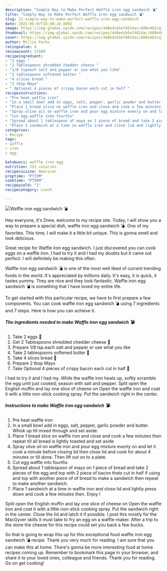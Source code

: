 ```yaml
---
description: "Simple Way to Make Perfect Waffle iron egg sandwich 💣"
title: "Simple Way to Make Perfect Waffle iron egg sandwich 💣"
slug: 11-simple-way-to-make-perfect-waffle-iron-egg-sandwich
date: 2021-05-07T15:48:24.889Z
image: https://img-global.cpcdn.com/recipes/440edcb5ef4814ac/680x482cq70/waffle-iron-egg-sandwich-recipe-main-photo.jpg
thumbnail: https://img-global.cpcdn.com/recipes/440edcb5ef4814ac/680x482cq70/waffle-iron-egg-sandwich-recipe-main-photo.jpg
cover: https://img-global.cpcdn.com/recipes/440edcb5ef4814ac/680x482cq70/waffle-iron-egg-sandwich-recipe-main-photo.jpg
author: Millie Parks
ratingvalue: 4
reviewcount: 23100
recipeingredient:
- "2 eggs "
- "2 Tablespoons shredded chedder cheese "
- "1/8 tspeach salt and pepper or use what you like"
- "2 tablespoons softened butter "
- "4 slices bread "
- "2 tbsp Mayo"
- " Optional 4 pieces of crispy bacon each cut in half "
recipeinstructions:
- "Pre heat waffle iron"
- "In a small bowl add in eggs, salt, pepper, garlic powder and butter. Whisk up till mixed through and set aside."
- "Place 1 bread slice on waffle iron and close and cook a few minutes then repeat till all bread is lightly toasted and set aside"
- "Spray olive oil on waffle iron and pour egg mixture evenly on and let it cook a minute before closing lid then close lid and cook for about 4 minutes or till done. Then lift out on to a plate."
- "Cut egg waffle into fourths"
- "Spread about 1 tablespoon of mayo on 1 piece of bread and take 2 pieces of the egg and top with 2 piece of bacon thats cut in half if using and top with another piece of of bread to make a sandwich then repeat to make another sandwich."
- "Place 1 sandwich at a time in waffle iron and close lid and lightly press down and cook a few minutes then. Enjoy !"
categories:
- Recipe
tags:
- waffle
- iron
- egg

katakunci: waffle iron egg 
nutrition: 251 calories
recipecuisine: American
preptime: "PT33M"
cooktime: "PT56M"
recipeyield: "1"
recipecategory: Lunch

---
```



![Waffle iron egg sandwich 💣](https://img-global.cpcdn.com/recipes/440edcb5ef4814ac/680x482cq70/waffle-iron-egg-sandwich-recipe-main-photo.jpg)

Hey everyone, it's Drew, welcome to my recipe site. Today, I will show you a way to prepare a special dish, waffle iron egg sandwich 💣. One of my favorites. This time, I will make it a little bit unique. This is gonna smell and look delicious.

Great recipe for Waffle iron egg sandwich. I just discovered you can cook eggs on a waffle iron. I had to try it and I had my doubts but it came out perfect. I will definitely be making this often.

Waffle iron egg sandwich 💣 is one of the most well liked of current trending foods in the world. It's appreciated by millions daily. It's easy, it is quick, it tastes yummy. They are nice and they look fantastic. Waffle iron egg sandwich 💣 is something that I have loved my entire life.


To get started with this particular recipe, we have to first prepare a few components. You can cook waffle iron egg sandwich 💣 using 7 ingredients and 7 steps. Here is how you can achieve it.

<!--inarticleads1-->

##### The ingredients needed to make Waffle iron egg sandwich 💣:

1. Take 2 eggs 🥚
1. Get 2 Tablespoons shredded chedder cheese 🧀
1. Prepare 1/8 tsp.each salt and pepper or use what you like
1. Take 2 tablespoons softened butter 🧈
1. Take 4 slices bread 🍞
1. Prepare 2 tbsp Mayo
1. Take  Optional 4 pieces of crispy bacon each cut in half 🥓


I had to try it and I had my. While the waffle iron heats up, softly scramble the egg until just cooked; season with salt and pepper. Split open the English muffin and lay one slice of cheese on Open the waffle iron and coat it with a little non-stick cooking spray. Put the sandwich right in the center. 

<!--inarticleads2-->

##### Instructions to make Waffle iron egg sandwich 💣:

1. Pre heat waffle iron
1. In a small bowl add in eggs, salt, pepper, garlic powder and butter. Whisk up till mixed through and set aside.
1. Place 1 bread slice on waffle iron and close and cook a few minutes then repeat till all bread is lightly toasted and set aside
1. Spray olive oil on waffle iron and pour egg mixture evenly on and let it cook a minute before closing lid then close lid and cook for about 4 minutes or till done. Then lift out on to a plate.
1. Cut egg waffle into fourths
1. Spread about 1 tablespoon of mayo on 1 piece of bread and take 2 pieces of the egg and top with 2 piece of bacon thats cut in half if using and top with another piece of of bread to make a sandwich then repeat to make another sandwich.
1. Place 1 sandwich at a time in waffle iron and close lid and lightly press down and cook a few minutes then. Enjoy !


Split open the English muffin and lay one slice of cheese on Open the waffle iron and coat it with a little non-stick cooking spray. Put the sandwich right in the center. Close the lid and latch it if possible. I post this mostly for the MacGyver skills it must take to fry an egg on a waffle-maker. After a trip to the store the cheese for this recipe could set you back a few bucks. 

So that is going to wrap this up for this exceptional food waffle iron egg sandwich 💣 recipe. Thank you very much for reading. I am sure that you can make this at home. There's gonna be more interesting food at home recipes coming up. Remember to bookmark this page in your browser, and share it to your loved ones, colleague and friends. Thank you for reading. Go on get cooking!
